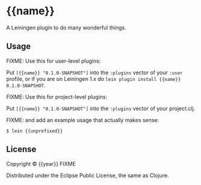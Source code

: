 # {{name}}

A Leiningen plugin to do many wonderful things.

## Usage

FIXME: Use this for user-level plugins:

Put `[{{name}} "0.1.0-SNAPSHOT"]` into the `:plugins` vector of your
`:user` profile, or if you are on Leiningen 1.x do `lein plugin install
{{name}} 0.1.0-SNAPSHOT`.

FIXME: Use this for project-level plugins:

Put `[{{name}} "0.1.0-SNAPSHOT"]` into the `:plugins` vector of your project.clj.

FIXME: and add an example usage that actually makes sense:

    $ lein {{unprefixed}}

## License

Copyright © {{year}} FIXME

Distributed under the Eclipse Public License, the same as Clojure.
